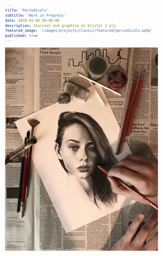 ```yaml
---
title: 'Periodicals'
subtitle: 'Work in Progress'
date: 2020-05-04 00:00:00
description: Charcoal and graphite on bristal 2 ply
featured_image: '/images/projects/classic/featured/periodicals.webp'
published: true
---
```


![](/images/projects/classic/full_size/periodicals.webp)
